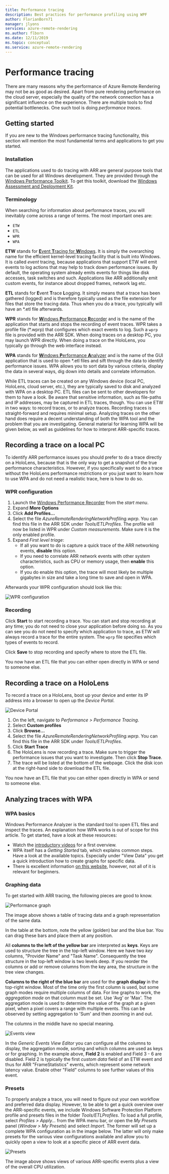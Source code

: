 ```yaml
---
title: Performance tracing
description: Best practices for performance profiling using WPF
author: FlorianBorn71
manager: jlyons
services: azure-remote-rendering
ms.author: flborn
ms.date: 12/11/2019
ms.topic: conceptual
ms.service: azure-remote-rendering
---
```


# Performance tracing

There are many reasons why the performance of Azure Remote Rendering may not be as good as desired. Apart from pure rendering performance on the cloud server, especially the quality of the network connection has a significant influence on the experience. There are multiple tools to find potential bottlenecks. One such tool is doing *performance traces*.

## Getting started

If you are new to the Windows performance tracing functionality, this section will mention the most fundamental terms and applications to get you started.

### Installation

The applications used to do tracing with ARR are general purpose tools that can be used for all Windows development. They are provided through the [Windows Performance Toolkit](https://docs.microsoft.com/windows-hardware/test/wpt/). To get this toolkit, download the [Windows Assessment and Deployment Kit](https://docs.microsoft.com/windows-hardware/get-started/adk-install).

### Terminology

When searching for information about performance traces, you will inevitably come across a range of terms. The most important ones are:

* `ETW`
* `ETL`
* `WPR`
* `WPA`

**ETW** stands for [**E**vent **T**racing for **W**indows](https://docs.microsoft.com/windows/win32/etw/about-event-tracing). It is simply the overarching name for the efficient kernel-level tracing facility that is built into Windows. It is called *event* tracing, because applications that support ETW will emit events to log actions that may help to track down performance issues. By default, the operating system already emits events for things like disk accesses, task switches and such. Applications like ARR additionally emit custom events, for instance about dropped frames, network lag etc.

**ETL** stands for **E**vent **T**race **L**ogging. It simply means that a trace has been gathered (logged) and is therefore typically used as the file extension for files that store the tracing data. Thus when you do a trace, you typically will have an \*.etl file afterwards.

**WPR** stands for [**W**indows **P**erformance **R**ecorder](https://docs.microsoft.com/windows-hardware/test/wpt/windows-performance-recorder) and is the name of the application that starts and stops the recording of event traces. WPR takes a profile file (\*.wprp) that configures which exact events to log. Such a `wprp` file is provided with the ARR SDK. When doing traces on a desktop PC, you may launch WPR directly. When doing a trace on the HoloLens, you typically go through the web interface instead.

**WPA** stands for [**W**indows **P**erformance **A**nalyzer](https://docs.microsoft.com/windows-hardware/test/wpt/windows-performance-analyzer) and is the name of the GUI application that is used to open \*.etl files and sift through the data to identify performance issues. WPA allows you to sort data by various criteria, display the data in several ways, dig down into details and correlate information. 

While ETL traces can be created on any Windows device (local PC, HoloLens, cloud server, etc.), they are typically saved to disk and analyzed with WPA on a desktop PC. ETL files can be sent to other developers for them to have a look. Be aware that sensitive information, such as file-paths and IP addresses, may be captured in ETL traces, though. You can use ETW in two ways: to record traces, or to analyze traces. Recording traces is straight-forward and requires minimal setup. Analyzing traces on the other hand does require a decent understanding of both the WPA tool and the problem that you are investigating. General material for learning WPA will be given below, as well as guidelines for how to interpret ARR-specific traces.


## Recording a trace on a local PC

To identify ARR performance issues you should prefer to do a trace directly on a HoloLens, because that is the only way to get a snapshot of the true performance characteristics. However, if you specifically want to do a trace without the HoloLens performance restrictions or you just want to learn how to use WPA and do not need a realistic trace, here is how to do so.

### WPR configuration

1. Launch the [Windows Performance Recorder](https://docs.microsoft.com/windows-hardware/test/wpt/windows-performance-recorder) from the *start menu*.
1. Expand **More Options**
1. Click **Add Profiles...**
1. Select the file *AzureRemoteRenderingNetworkProfiling.wprp*. You can find this file in the ARR SDK under *Tools/ETLProfiles*.
   The profile will now be listed in WPR under *Custom measurements*. Make sure it is the only enabled profile.
1. Expand *First level triage*:
    - If all you want to do is capture a quick trace of the ARR networking events, **disable** this option.
    - If you need to correlate ARR network events with other system characteristics, such as CPU or memory usage, then **enable** this option.
    - If you do enable this option, the trace will most likely be multiple gigabytes in size and take a long time to save and open in WPA.

Afterwards your WPR configuration should look like this:

![WPR configuration](./media/wpr.png)

### Recording

Click **Start** to start recording a trace. You can start and stop recording at any time; you do not need to close your application before doing so. As you can see you do not need to specify which application to trace, as ETW will always record a trace for the entire system. The `wprp` file specifies which types of events to record.

Click **Save** to stop recording and specify where to store the ETL file.

You now have an ETL file that you can either open directly in WPA or send to someone else.


## Recording a trace on a HoloLens

To record a trace on a HoloLens, boot up your device and enter its IP address into a browser to open up the *Device Portal*.

![Device Portal](./media/wpr-hl.png)

1. On the left, navigate to *Performance > Performance Tracing*. 
1. Select **Custom profiles**
1. Click **Browse...**
1. Select the file *AzureRemoteRenderingNetworkProfiling.wprp*. You can find this file in the ARR SDK under *Tools/ETLProfiles*.
1. Click **Start Trace**
1. The HoloLens is now recording a trace. Make sure to trigger the performance issues that you want to investigate. Then click **Stop Trace**.
1. The trace will be listed at the bottom of the webpage. Click the disk icon at the right-hand side to download the ETL file.

You now have an ETL file that you can either open directly in WPA or send to someone else.

## Analyzing traces with WPA

### WPA basics

Windows Performance Analyzer is the standard tool to open ETL files and inspect the traces. An explanation how WPA works is out of scope for this article. To get started, have a look at these resources:

* Watch the [introductory videos](https://docs.microsoft.com/windows-hardware/test/wpt/windows-performance-analyzer) for a first overview.
* WPA itself has a *Getting Started* tab, which explains common steps. Have a look at the available topics. Especially under "View Data" you get a quick introduction how to create graphs for specific data.
* There is excellent information [on this website](https://randomascii.wordpress.com/2015/09/24/etw-central/), however, not all of it is relevant for beginners.

### Graphing data

To get started with ARR tracing, the following pieces are good to know.

![Performance graph](./media/wpa-graph.png)

The image above shows a table of tracing data and a graph representation of the same data.

In the table at the bottom, note the yellow (golden) bar and the blue bar. You can drag these bars and place them at any position.

All **columns to the left of the yellow bar** are interpreted as **keys**. Keys are used to structure the tree in the top-left window. Here we have two *key* columns, "Provider Name" and "Task Name". Consequently the tree structure in the top-left window is two levels deep. If you reorder the columns or add or remove columns from the key area, the structure in the tree view changes.

**Columns to the right of the blue bar** are used for the **graph display** in the top-right window. Most of the time only the first column is used, but some graph modes require multiple columns of data. For line graphs to work, the *aggregation mode* on that column must be set. Use 'Avg' or 'Max'. The aggregation mode is used to determine the value of the graph at a given pixel, when a pixel covers a range with multiple events. This can be observed by setting aggregation to 'Sum' and then zooming in and out.

The columns in the middle have no special meaning.

![Events view](./media/wpa-event-view.png)

In the *Generic Events View Editor* you can configure all the columns to display, the aggregation mode, sorting and which columns are used as keys or for graphing. In the example above, **Field 2** is enabled and Field 3 - 6 are disabled. Field 2 is typically the first *custom data* field of an ETW event and thus for ARR "FrameStatistics" events, which represent some network latency value. Enable other "Field" columns to see further values of this event.


### Presets

To properly analyze a trace, you will need to figure out your own workflow and preferred data display. However, to be able to get a quick overview over the ARR-specific events, we include Windows Software Protection Platform profile and presets files in the folder *Tools/ETLProfiles*. To load a full profile, select *Profiles > Apply...* from the WPA menu bar, or open the *My Presets* panel (*Window > My Presets*) and select *Import*. The former will set up a complete WPA configuration as in the image below. The latter will only make presets for the various view configurations available and allow you to quickly open a view to look at a specific piece of ARR event data.

![Presets](./media/wpa-arr-trace.png)

The image above shows views of various ARR-specific events plus a view of the overall CPU utilization.